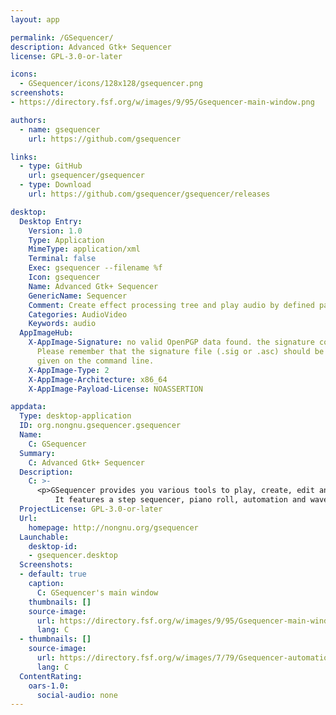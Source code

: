 ```yaml
---
layout: app

permalink: /GSequencer/
description: Advanced Gtk+ Sequencer
license: GPL-3.0-or-later

icons:
  - GSequencer/icons/128x128/gsequencer.png
screenshots:
- https://directory.fsf.org/w/images/9/95/Gsequencer-main-window.png

authors:
  - name: gsequencer
    url: https://github.com/gsequencer

links:
  - type: GitHub
    url: gsequencer/gsequencer
  - type: Download
    url: https://github.com/gsequencer/gsequencer/releases

desktop:
  Desktop Entry:
    Version: 1.0
    Type: Application
    MimeType: application/xml
    Terminal: false
    Exec: gsequencer --filename %f
    Icon: gsequencer
    Name: Advanced Gtk+ Sequencer
    GenericName: Sequencer
    Comment: Create effect processing tree and play audio by defined patterns or notes
    Categories: AudioVideo
    Keywords: audio
  AppImageHub:
    X-AppImage-Signature: no valid OpenPGP data found. the signature could not be verified.
      Please remember that the signature file (.sig or .asc) should be the first file
      given on the command line.
    X-AppImage-Type: 2
    X-AppImage-Architecture: x86_64
    X-AppImage-Payload-License: NOASSERTION

appdata:
  Type: desktop-application
  ID: org.nongnu.gsequencer.gsequencer
  Name:
    C: GSequencer
  Summary:
    C: Advanced Gtk+ Sequencer
  Description:
    C: >-
      <p>GSequencer provides you various tools to play, create, edit and mix your own music.
          It features a step sequencer, piano roll, automation and wave-form editor.</p>
  ProjectLicense: GPL-3.0-or-later
  Url:
    homepage: http://nongnu.org/gsequencer
  Launchable:
    desktop-id:
    - gsequencer.desktop
  Screenshots:
  - default: true
    caption:
      C: GSequencer's main window
    thumbnails: []
    source-image:
      url: https://directory.fsf.org/w/images/9/95/Gsequencer-main-window.png
      lang: C
  - thumbnails: []
    source-image:
      url: https://directory.fsf.org/w/images/7/79/Gsequencer-automation-window.png
      lang: C
  ContentRating:
    oars-1.0:
      social-audio: none
---
```

